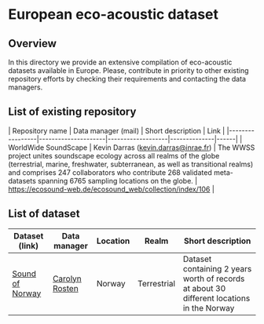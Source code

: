 # European eco-acoustic dataset

## Overview

In this directory we provide an extensive compilation of eco-acoustic datasets available in Europe.
Please, contribute in priority to other existing repository efforts by checking their requirements and contacting the data managers.

## List of existing repository
 
| Repository name | Data manager (mail) | Short description | Link |
|-----------------|---------------------|-------------------|--------------|------|
| WorldWide SoundScape | Kevin Darras (kevin.darras@inrae.fr) | The WWSS project unites soundscape ecology across all realms of the globe (terrestrial, marine, freshwater, subterranean, as well as transitional realms) and comprises 247 collaborators who contribute 268 validated meta-datasets spanning 6765 sampling locations on the globe. | https://ecosound-web.de/ecosound_web/collection/index/106 |

## List of dataset

| Dataset (link) | Data manager | Location | Realm |Short description |
|----------------|--------------|----------|-------|------------------|
| [Sound of Norway](https://thesoundofnorway.com/) | [Carolyn Rosten](carolyn.rosten@nina.no) | Norway | Terrestrial | Dataset containing 2 years worth of records at about 30 different locations in the Norway |
